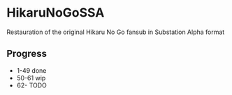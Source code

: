 # HikaruNoGoSSA
Restauration of the original Hikaru No Go fansub in Substation Alpha format

## Progress
- 1-49 done
- 50-61 wip
- 62- TODO